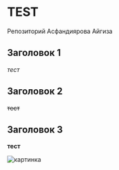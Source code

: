 # TEST

Репозиторий Асфандиярова Айгиза

## Заголовок 1

_тест_

## Заголовок 2 

~~тест~~

## Заголовок 3

__тест__

![картинка](https://github.com/user-attachments/assets/62e26864-d03d-4fdf-aad7-ca859ec43fbf)
